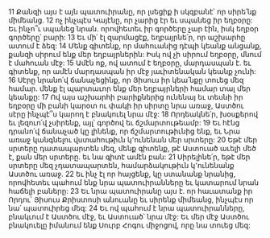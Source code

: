 11 Քանզի այս է այն պատուիրանը, որ լսեցիք ի սկզբանէ՝ որ սիրե՛նք միմեանց. 12 ոչ ինչպէս Կայէնը, որ չարից էր եւ սպանեց իր եղբօրը: Եւ ինչո՞ւ սպանեց նրան. որովհետեւ իր գործերը չար էին, իսկ եղբօր գործերը՝ բարի: 13 Եւ մի՛ էլ զարմացէք, եղբայրնե՛ր, որ աշխարհը ատում է ձեզ: 14 Մենք գիտենք, որ մահուանից դէպի կեանք անցանք, քանզի սիրում ենք մեր եղբայրներին: Իսկ ով չի սիրում եղբօրը, մնում է մահուան մէջ: 15 Ամէն ոք, ով ատում է եղբօրը, մարդասպան է. եւ գիտենք, որ ամէն մարդասպան իր մէջ յաւիտենական կեանք չունի: 16 Սէրը նրանո՛վ ճանաչեցինք, որ Յիսուս իր կեա՛նքը տուեց մեզ համար. մենք էլ պարտաւոր ենք մեր եղբայրների համար տալ մեր կեանքը: 17 Ով այս աշխարհի բարիքներից ունենայ եւ տեսնի իր եղբօրը մի բանի կարօտ ու փակի իր սիրտը նրա առաջ, Աստծու սէրը ինչպէ՞ս կարող է բնակուել նրա մէջ:
18 Որդեակնե՛ր, խօսքերով եւ լեզուո՛վ չսիրենք, այլ՝ գործով եւ ճշմարտութեամբ: 19 Եւ հէնց դրանո՛վ ճանաչած կը լինենք, որ ճշմարտութիւնից ենք, եւ Նրա առաջ կանգնելու վստահութիւն կ՚ունենան մեր սրտերը: 20 Եթէ մեր սրտերը դատապարտեն մեզ, մենք գիտենք, թէ Աստուած աւելի մեծ է, քան մեր սրտերը. եւ նա գիտէ ամէն բան: 21 Սիրելինե՛ր, եթէ մեր սրտերը մեզ չդատապարտեն, համարձակութիւն կ՚ունենանք Աստծու առաջ. 22 եւ ինչ էլ որ հայցենք, կը ստանանք նրանից, որովհետեւ պահում ենք նրա պատուիրանները եւ կատարում նրան հաճելի բաները: 23 Եւ նրա պատուիրանը այս է. որ հաւատանք իր Որդու՝ Յիսուս Քրիստոսի անուանը եւ սիրենք միմեանց, ինչպէս որ նա՛ պատուիրեց մեզ: 24 Եւ ով պահում է նրա պատուիրանները, բնակւում է Աստծու մէջ, եւ Աստուած՝ նրա մէջ: Եւ մեր մէջ Աստծու բնակուելը իմանում ենք Սուրբ Հոգու միջոցով, որը նա տուեց մեզ:
